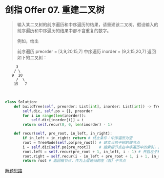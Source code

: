 # 剑指 Offer 07. 重建二叉树

> 输入某二叉树的前序遍历和中序遍历的结果，请重建该二叉树。假设输入的前序遍历和中序遍历的结果中都不含重复的数字。
> 
> 例如，给出
> 
> 前序遍历 preorder = [3,9,20,15,7]
> 中序遍历 inorder = [9,3,15,20,7]
> 返回如下的二叉树：

         3
        / \
       9  20
         /  \
        15   7
  


```python
class Solution:
    def buildTree(self, preorder: List[int], inorder: List[int]) -> TreeNode:
        self.dic, self.po = {}, preorder
        for i in range(len(inorder)):
            self.dic[inorder[i]] = i
        return self.recur(0, 0, len(inorder) - 1)

    def recur(self, pre_root, in_left, in_right):
        if in_left > in_right: return # 终止条件：中序遍历为空
        root = TreeNode(self.po[pre_root]) # 建立当前子树的根节点
        i = self.dic[self.po[pre_root]]    # 搜索根节点在中序遍历中的索引，从而可对根节点、左子树、右子树完成划分。
        root.left = self.recur(pre_root + 1, in_left, i - 1) # 开启左子树的下层递归
        root.right = self.recur(i - in_left + pre_root + 1, i + 1, in_right) # 开启右子树的下层递归
        return root # 返回根节点，作为上层递归的左（右）子节点
```


[解题思路](https://leetcode-cn.com/problems/zhong-jian-er-cha-shu-lcof/solution/mian-shi-ti-07-zhong-jian-er-cha-shu-di-gui-fa-qin/)
